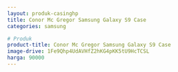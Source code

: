 ```yaml
---
layout: produk-casinghp
title: Conor Mc Gregor Samsung Galaxy S9 Case
categories: samsung

# Produk
product-title: Conor Mc Gregor Samsung Galaxy S9 Case
image-drive: 1Fe9Qhp4UdAVHfZ2hKG4pKK5tU9HcTCSL
harga: 90000
---
```

